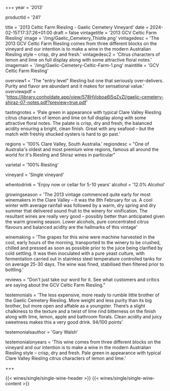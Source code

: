 
+++
year = '2013'

productId = '241'

title = '2013 Celtic Farm Riesling - Gaelic Cemetery Vineyard'
date = 2024-02-15T17:37:26+01:00
draft = false
vintagetitle = '2013 GCV Celtic Farm Riesling'
image = '/img/Gaelic_Cemetery_Thistle.png'
vintagedesc = 'The 2013 GCV Celtic Farm Riesling comes from three different blocks on the vineyard and our intention is to make a wine in the modern Australian Riesling style – crisp, dry and fresh.'
vintagedesc2 = 'Citrus characters of lemon and lime on full display along with some attractive floral notes.'
imagemain = '/img/Gaelic-Cemetery-Celtic-Farm-1.png'
maintitle = 'GCV Celtic Farm Riesling'


overview1 = 'The "entry level" Riesling but one that seriously over-delivers. Purity and flavor are abundant and it makes for sensational value.'
overviewpdf = 'https://library.conholdate.app/view/578HVoboa6I5qZyZl/gaelic-cemetery-shiraz-07-notes.pdf?preview=true.pdf'

tastingnotes = 'Pale green in appearance with typical Clare Valley Riesling citrus characters of lemon and lime on full display along with some attractive floral notes. The palate is crisp, dry and fresh; the balanced acidity ensuring a bright, clean finish. Great with any seafood – but the match with freshly shucked oysters is hard to go past.'

regions = '100% Clare Valley, South Australia.'
regiondesc = "One of Australia's oldest and most premium wine regions, famous all around the world for it's Riesling and Shiraz wines in particular"

varietal = '100% Riesling'

vineyard = 'Single vineyard'

whentodrink = 'Enjoy now or cellar for 5-10 years'
alcohol = '12.0% Alcohol'


growingseason = 'The 2013 vintage commenced quite early for most winemakers in the Clare Valley – it was the 8th February for us. A cool winter with average rainfall was followed by a warm, dry spring and dry summer that delivered sound fruit to the winery for vinification. The resultant wines are really very good – possibly better than anticipated given the warm growing season. Lower alcohols, pure concentrated citrus flavours and balanced acidity are the hallmarks of this vintage'

winemaking = 'The grapes for this wine were machine harvested in the cool, early hours of the morning, transported to the winery to be crushed, chilled and pressed as soon as possible prior to the juice being clarified by cold settling. It was then inoculated with a pure yeast culture, with fermentation carried out in stainless steel temperature controlled tanks for on average 25-30 days. The wine was fined, stabilised then filtered prior to bottling.'

reviews = "Don't just take our word for it. See what customers and critics are saying about the GCV Celtic Farm Riesling."

testemonials = 'The less expensive, more ready to rumble little brother of the Gaelic Cemetery Riesling. More weight and less purity than its big brother, but more open and affable as a youngster. There’s a slight chalkiness to the texture and a twist of lime rind bitterness on the finish along with lime, lemon, apple and bathroom florals. Clean acidity and juicy sweetness makes this a very good drink. 94/100 points'

testemonialsauthor = 'Gary Walsh'

testemonialonyears = 'This wine comes from three different blocks on the vineyard and our intention is to make a wine in the modern Australian Riesling style – crisp, dry and fresh. Pale green in appearance with typical Clare Valley Riesling citrus characters of lemon and lime.'

+++

{{< wines/single/single-wine-header >}} 
{{< wines/single/single-wine-content >}} 








